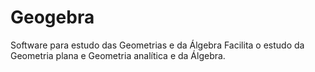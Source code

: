 # Geogebra
Software para estudo das Geometrias e da Álgebra
Facilita o estudo da Geometria plana e Geometria analítica e da Álgebra.
